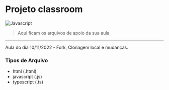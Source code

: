 # Projeto classroom 
![Javascript](https://upload.wikimedia.org/wikipedia/commons/thumb/9/99/Unofficial_JavaScript_logo_2.svg/260px-Unofficial_JavaScript_logo_2.svg.png "Javascript")

> Aqui ficam os arquivos de apoio da sua aula
 ---
 Aula do dia 10/11/2022 - Fork, Clonagem local e mudanças.
 ### Tipos de Arquivo
 - html (.html)
 - javascript (.js)
 - typescript (.ts)
